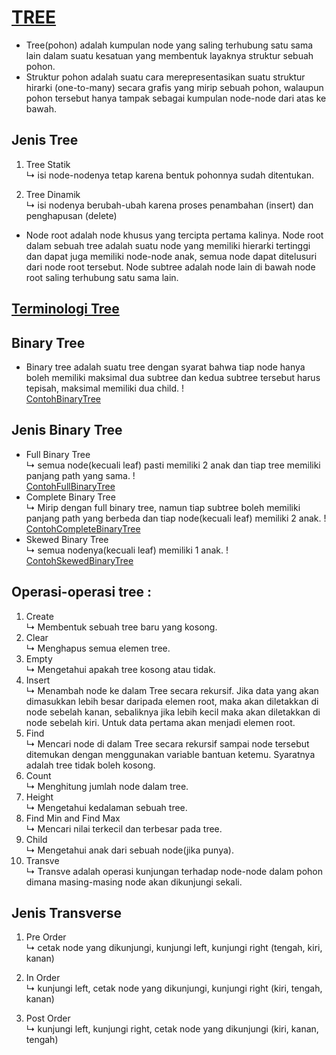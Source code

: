 # [TREE](https://github.com/MeiLing19/ALGORITMA-DAN-STRUKTUR-DATA-ASSIGNMENT/tree/main/TREE)

  - Tree(pohon) adalah kumpulan node yang saling terhubung satu sama lain dalam suatu kesatuan yang membentuk layaknya struktur sebuah pohon.
  - Struktur pohon adalah suatu cara merepresentasikan suatu struktur hirarki (one-to-many) secara grafis yang mirip sebuah pohon, walaupun pohon tersebut hanya tampak sebagai kumpulan node-node dari atas ke bawah.

## Jenis Tree
  
1. Tree Statik
    <br>↳ isi node-nodenya tetap karena bentuk pohonnya sudah ditentukan.

2. Tree Dinamik
   <br>↳ isi nodenya berubah-ubah karena proses penambahan (insert) dan penghapusan (delete)

  - Node root adalah node khusus yang tercipta pertama kalinya. 
    Node root dalam sebuah tree adalah suatu node yang memiliki hierarki tertinggi dan dapat juga memiliki node-node anak, semua node dapat ditelusuri dari node root tersebut. 
    Node subtree adalah node lain di bawah node root saling terhubung satu sama lain.

## [Terminologi Tree](https://github.com/MeiLing19/ALGORITMA-DAN-STRUKTUR-DATA-ASSIGNMENT/blob/main/TREE/terminologi%20tree.png)

## Binary Tree
   - Binary tree adalah suatu tree dengan syarat bahwa tiap node hanya boleh memiliki maksimal dua subtree dan kedua subtree tersebut harus tepisah, maksimal memiliki dua child.
   !<br>[ContohBinaryTree](https://upload.wikimedia.org/wikipedia/commons/thumb/d/da/Binary_search_tree.svg/1200px-Binary_search_tree.svg.png)
  
## Jenis Binary Tree
   - Full Binary Tree
     <br>↳ semua node(kecuali leaf) pasti memiliki 2 anak dan tiap tree memiliki panjang path yang sama.
     !<br>[ContohFullBinaryTree](https://cdn.programiz.com/sites/tutorial2program/files/full-binary-tree_0.png)
   - Complete Binary Tree
     <br>↳ Mirip dengan full binary tree, namun tiap subtree boleh memiliki panjang path yang berbeda dan tiap node(kecuali leaf) memiliki 2 anak.
     !<br>[ContohCompleteBinaryTree](https://cdn.programiz.com/sites/tutorial2program/files/complete-binary-tree_0.png)
   - Skewed Binary Tree
     <br>↳ semua nodenya(kecuali leaf) memiliki 1 anak.
     !<br>[ContohSkewedBinaryTree](https://cdn.programiz.com/sites/tutorial2program/files/skewed-binary-tree_0.png)


## Operasi-operasi tree : 
1. Create
    <br>↳ Membentuk sebuah tree baru yang kosong.
2. Clear
   <br>↳ Menghapus semua elemen tree.
3. Empty
   <br>↳ Mengetahui apakah tree kosong atau tidak.
4. Insert
   <br>↳ Menambah node ke dalam Tree secara rekursif. Jika data yang akan dimasukkan lebih besar daripada elemen root, maka akan diletakkan di node sebelah kanan, sebaliknya jika lebih kecil maka akan diletakkan di node sebelah kiri. Untuk data pertama akan menjadi elemen root.
5. Find
   <br>↳ Mencari node di dalam Tree secara rekursif sampai node tersebut ditemukan dengan menggunakan variable bantuan ketemu.
   Syaratnya adalah tree tidak boleh kosong.
6. Count
   <br>↳ Menghitung jumlah node dalam tree.
7. Height
   <br>↳ Mengetahui kedalaman sebuah tree.
8. Find Min and Find Max
   <br>↳ Mencari nilai terkecil dan terbesar pada tree.
9. Child
   <br>↳ Mengetahui anak dari sebuah node(jika punya).
10. Transve
   <br>↳ Transve adalah operasi kunjungan terhadap node-node dalam pohon dimana masing-masing node akan dikunjungi sekali.
   
## Jenis Transverse

 1. Pre Order
    <br>↳ cetak node yang dikunjungi, kunjungi left, kunjungi right (tengah, kiri, kanan)
    
 2. In Order
    <br>↳   kunjungi left, cetak node yang dikunjungi, kunjungi right (kiri, tengah, kanan)

 3. Post Order
    <br>↳  kunjungi left, kunjungi right, cetak node yang dikunjungi (kiri, kanan, tengah)
